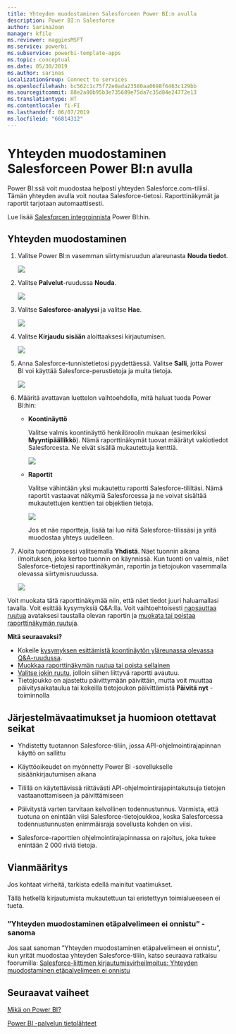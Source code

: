 ```yaml
---
title: Yhteyden muodostaminen Salesforceen Power BI:n avulla
description: Power BI:n Salesforce
author: SarinaJoan
manager: kfile
ms.reviewer: maggiesMSFT
ms.service: powerbi
ms.subservice: powerbi-template-apps
ms.topic: conceptual
ms.date: 05/30/2019
ms.author: sarinas
LocalizationGroup: Connect to services
ms.openlocfilehash: bc562c1c75f72e0ada23580aa0698f6463c129bb
ms.sourcegitcommit: 88e2a80b95b3e735689e75da7c35d84e24772e13
ms.translationtype: HT
ms.contentlocale: fi-FI
ms.lasthandoff: 06/07/2019
ms.locfileid: "66814312"
---
```

# <a name="connect-to-salesforce-with-power-bi"></a>Yhteyden muodostaminen Salesforceen Power BI:n avulla
Power BI:ssä voit muodostaa helposti yhteyden Salesforce.com-tiliisi. Tämän yhteyden avulla voit noutaa Salesforce-tietosi. Raporttinäkymät ja raportit tarjotaan automaattisesti.

Lue lisää [Salesforcen integroinnista](https://powerbi.microsoft.com/integrations/salesforce) Power BI:hin.

## <a name="how-to-connect"></a>Yhteyden muodostaminen
1. Valitse Power BI:n vasemman siirtymisruudun alareunasta **Nouda tiedot**.
   
   ![](media/service-connect-to-salesforce/pbi_getdata.png) 
2. Valitse **Palvelut**-ruudussa **Nouda**.
   
   ![](media/service-connect-to-salesforce/pbi_getservices.png) 
3. Valitse **Salesforce-analyysi** ja valitse **Hae**.  
   
   ![](media/service-connect-to-salesforce/salesforce.png)
4. Valitse **Kirjaudu sisään** aloittaaksesi kirjautumisen.
   
    ![](media/service-connect-to-salesforce/dialog.png)
5. Anna Salesforce-tunnistetietosi pyydettäessä. Valitse **Salli**, jotta Power BI voi käyttää Salesforce-perustietoja ja muita tietoja.
   
   ![](media/service-connect-to-salesforce/sf_authorize.png)
6. Määritä avattavan luettelon vaihtoehdolla, mitä haluat tuoda Power BI:hin:
   
   * **Koontinäyttö**
     
     Valitse valmis koontinäyttö henkilöroolin mukaan (esimerkiksi **Myyntipäällikkö**). Nämä raporttinäkymät tuovat määrätyt vakiotiedot Salesforcesta. Ne eivät sisällä mukautettuja kenttiä.
     
     ![](media/service-connect-to-salesforce/pbi_salesforcechooserole.png)
   * **Raportit**
     
     Valitse vähintään yksi mukautettu raportti Salesforce-tililtäsi. Nämä raportit vastaavat näkymiä Salesforcessa ja ne voivat sisältää mukautettujen kenttien tai objektien tietoja.
     
     ![](media/service-connect-to-salesforce/pbi_salesforcereports.png)
     
     Jos et näe raportteja, lisää tai luo niitä Salesforce-tilissäsi ja yritä muodostaa yhteys uudelleen.

7. Aloita tuontiprosessi valitsemalla **Yhdistä**. Näet tuonnin aikana ilmoituksen, joka kertoo tuonnin on käynnissä. Kun tuonti on valmis, näet Salesforce-tietojesi raporttinäkymän, raportin ja tietojoukon vasemmalla olevassa siirtymisruudussa.
   
   ![](media/service-connect-to-salesforce/pbi_getdatasalesforcedash.png)

Voit muokata tätä raporttinäkymää niin, että näet tiedot juuri haluamallasi tavalla. Voit esittää kysymyksiä Q&A:lla. Voit vaihtoehtoisesti [napsauttaa ruutua](consumer/end-user-tiles.md) avataksesi taustalla olevan raportin ja [muokata tai poistaa raporttinäkymän ruutuja](service-dashboard-edit-tile.md).

**Mitä seuraavaksi?**

* Kokeile [kysymyksen esittämistä koontinäytön yläreunassa olevassa Q&A-ruudussa](consumer/end-user-q-and-a.md).
* [Muokkaa raporttinäkymän ruutua tai poista sellainen](service-dashboard-edit-tile.md)
* [Valitse jokin ruutu](service-dashboard-tiles.md), jolloin siihen liittyvä raportti avautuu.
* Tietojoukko on ajastettu päivittymään päivittäin, mutta voit muuttaa päivitysaikataulua tai kokeilla tietojoukon päivittämistä **Päivitä nyt** -toiminnolla

## <a name="system-requirements-and-considerations"></a>Järjestelmävaatimukset ja huomioon otettavat seikat

- Yhdistetty tuotannon Salesforce-tiliin, jossa API-ohjelmointirajapinnan käyttö on sallittu

- Käyttöoikeudet on myönnetty Power BI -sovellukselle sisäänkirjautumisen aikana

- Tilillä on käytettävissä riittävästi API-ohjelmointirajapintakutsuja tietojen vastaanottamiseen ja päivittämiseen

- Päivitystä varten tarvitaan kelvollinen todennustunnus. Varmista, että tuotuna on enintään viisi Salesforce-tietojoukkoa, koska Salesforcessa todennustunnusten enimmäisraja sovellusta kohden on viisi.

- Salesforce-raporttien ohjelmointirajapinnassa on rajoitus, joka tukee enintään 2 000 riviä tietoja.


## <a name="troubleshooting"></a>Vianmääritys

Jos kohtaat virheitä, tarkista edellä mainitut vaatimukset. 

Tällä hetkellä kirjautumista mukautettuun tai eristettyyn toimialueeseen ei tueta.

### <a name="unable-to-connect-to-the-remote-server-message"></a>”Yhteyden muodostaminen etäpalvelimeen ei onnistu” -sanoma

Jos saat sanoman ”Yhteyden muodostaminen etäpalvelimeen ei onnistu”, kun yrität muodostaa yhteyden Salesforce-tiliin, katso seuraava ratkaisu foorumilla: [Salesforce-liittimen kirjautumisvirheilmoitus: Yhteyden muodostaminen etäpalvelimeen ei onnistu](https://www.outsystems.com/forums/Forum_TopicView.aspx?TopicId=17674&TopicName=log-in-error-message-unable-to-connect-to-the-remote-server&)


## <a name="next-steps"></a>Seuraavat vaiheet
[Mikä on Power BI?](power-bi-overview.md)

[Power BI -palvelun tietolähteet](service-get-data.md)

